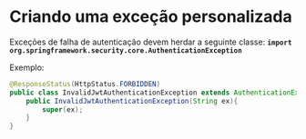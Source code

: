 # Criando uma exceção personalizada

Exceções de falha de autenticação devem herdar a seguinte classe: **`import org.springframework.security.core.AuthenticationException`**

Exemplo:

```java
@ResponseStatus(HttpStatus.FORBIDDEN)
public class InvalidJwtAuthenticationException extends AuthenticationException{
    public InvalidJwtAuthenticationException(String ex){
        super(ex);
    }
}
```